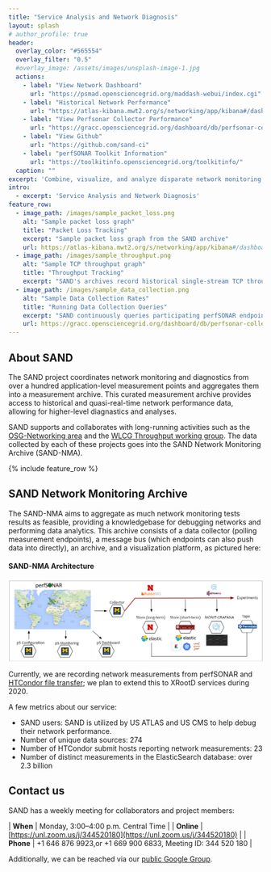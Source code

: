 ```yaml
---
title: "Service Analysis and Network Diagnosis"
layout: splash
# author_profile: true
header:
  overlay_color: "#565554"
  overlay_filter: "0.5"
  #overlay_image: /assets/images/unsplash-image-1.jpg
  actions:
    - label: "View Network Dashboard"
      url: "https://psmad.opensciencegrid.org/maddash-webui/index.cgi"
    - label: "Historical Network Performance"
      url: "https://atlas-kibana.mwt2.org/s/networking/app/kibana#/dashboard/perfSONAR"
    - label: "View Perfsonar Collector Performance"
      url: "https://gracc.opensciencegrid.org/dashboard/db/perfsonar-collector?orgId=1"
    - label: "View Github"
      url: "https://github.com/sand-ci"
    - label: "perfSONAR Toolkit Information"
      url: "https://toolkitinfo.opensciencegrid.org/toolkitinfo/"
  caption: ""
excerpt: 'Combine, visualize, and analyze disparate network monitoring and service logging data'
intro: 
  - excerpt: 'Service Analysis and Network Diagnosis'
feature_row:
  - image_path: /images/sample_packet_loss.png
    alt: "Sample packet loss graph"
    title: "Packet Loss Tracking"
    excerpt: "Sample packet loss graph from the SAND archive"
    url: https://atlas-kibana.mwt2.org/s/networking/app/kibana#/dashboard/perfSONAR
  - image_path: /images/sample_throughput.png
    alt: "Sample TCP throughput graph"
    title: "Throughput Tracking"
    excerpt: "SAND's archives record historical single-stream TCP throughout across many links"
  - image_path: /images/sample_data_collection.png
    alt: "Sample Data Collection Rates"
    title: "Running Data Collection Queries"
    excerpt: "SAND continuously queries participating perfSONAR endpoints to pull their data into the archive"
    url: https://gracc.opensciencegrid.org/dashboard/db/perfsonar-collector?orgId=1
---
```


## About SAND

The SAND project coordinates network monitoring and diagnostics from over a hundred application-level
measurement points and aggregates them into a measurement archive.  This curated measurement archive
provides access to historical and quasi-real-time network performance data, allowing for higher-level
diagnastics and analyses.

SAND supports and collaborates with long-running activities such as the
[OSG-Networking area](https://opensciencegrid.org/networking/) and the
[WLCG Throughput working group](https://twiki.cern.ch/twiki/bin/view/LCG/NetworkTransferMetrics).  The
data collected by each of these projects goes into the SAND Network Monitoring Archive (SAND-NMA).

{% include feature_row %}

## SAND Network Monitoring Archive

The SAND-NMA aims to aggregate as much network monitoring tests results as feasible, providing a
knowledgebase for debugging networks and performing data analytics.  This archive consists of
a data collector (polling measurement endpoints), a message bus (which endpoints can also push
data into directly), an archive, and a visualization platform, as pictured here:

<div class="notice">
  <h4>SAND-NMA Architecture</h4>
  <img class="card-img-bottom" src="/images/SAND-Architecture1.png" alt="SAND-NMA Architecture"/>
</div>

Currently, we are recording network measurements from perfSONAR and
[HTCondor file transfer](https://opensciencegrid.org/docs/other/schedd-filebeats/); we plan to
extend this to XRootD services during 2020.

A few metrics about our service:

* SAND users: SAND is utilized by US ATLAS and US CMS to help debug their network performance.
* Number of unique data sources: 274
* Number of HTCondor submit hosts reporting network measurements: 23
* Number of distinct measurements in the ElasticSearch database: over 2.3 billion

## Contact us

SAND has a weekly meeting for collaborators and project members:

| **When**   | Monday, 3:00–4:00 p.m. Central Time                         |
| **Online** | [https://unl.zoom.us/j/344520180](https://unl.zoom.us/j/344520180)                             |
| **Phone**  | +1 646 876 9923,or +1 669 900 6833, Meeting ID: 344 520 180 |

Additionally, we can be reached via our [public Google Group](https://groups.google.com/a/sand-ci.org/forum/#!forum/discuss).

